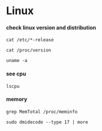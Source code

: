 # Linux
#### check linux version and distribution

```
cat /etc/*-release
```
```
cat /proc/version
```
```
uname -a
```

#### see cpu 
```
lscpu
```
#### memory
```
grep MemTotal /proc/meminfo
```
```
sudo dmidecode --type 17 | more
```

